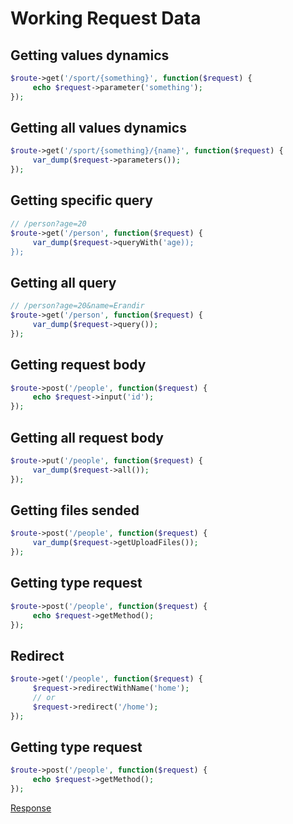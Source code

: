 # Working Request Data

## Getting values dynamics
```php
$route->get('/sport/{something}', function($request) {
     echo $request->parameter('something');
});
```

## Getting all values dynamics
```php
$route->get('/sport/{something}/{name}', function($request) {
     var_dump($request->parameters());
});
```

## Getting specific query
```php
// /person?age=20
$route->get('/person', function($request) {
     var_dump($request->queryWith('age));
});
```

## Getting all query
```php
// /person?age=20&name=Erandir
$route->get('/person', function($request) {
     var_dump($request->query());
});
```

## Getting request body
```php
$route->post('/people', function($request) {
     echo $request->input('id');
});
```

## Getting all request body
```php
$route->put('/people', function($request) {
     var_dump($request->all());
});
```

## Getting files sended
```php
$route->post('/people', function($request) {
     var_dump($request->getUploadFiles());
});
```

## Getting type request
```php
$route->post('/people', function($request) {
     echo $request->getMethod();
});
```

## Redirect
```php
$route->get('/people', function($request) {
     $request->redirectWithName('home');
     // or
     $request->redirect('/home');
});
```

## Getting type request
```php
$route->post('/people', function($request) {
     echo $request->getMethod();
});
```

[Response](response.md)
